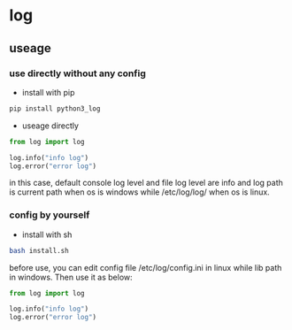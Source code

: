 # log


## useage
### use directly without any config

* install with pip
```bash
pip install python3_log
```
* useage directly

```python
from log import log

log.info("info log")
log.error("error log")
```
in this case, default console log level and file log level are info and
log path is current path when os is windows while /etc/log/log/ when os
is linux.

### config by yourself
* install with sh
```bash
bash install.sh
```

before use, you can edit config file /etc/log/config.ini in linux while
lib path in windows. Then use it as below:
```python
from log import log

log.info("info log")
log.error("error log")
```
